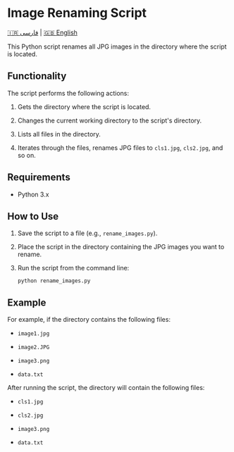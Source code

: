
# Image Renaming Script

[🇮🇷 فارسی](README.fa.md) | [🇬🇧 English](README.md)

This Python script renames all JPG images in the directory where the script is located.

## Functionality

The script performs the following actions:

1.  Gets the directory where the script is located.

2.  Changes the current working directory to the script's directory.

3.  Lists all files in the directory.

4.  Iterates through the files, renames JPG files to `cls1.jpg`, `cls2.jpg`, and so on.

## Requirements

* Python 3.x

## How to Use

1.  Save the script to a file (e.g., `rename_images.py`).

2.  Place the script in the directory containing the JPG images you want to rename.

3.  Run the script from the command line:

    `python rename_images.py`

## Example

For example, if the directory contains the following files:

* `image1.jpg`

* `image2.JPG`

* `image3.png`

* `data.txt`

After running the script, the directory will contain the following files:

* `cls1.jpg`

* `cls2.jpg`

* `image3.png`

* `data.txt`
